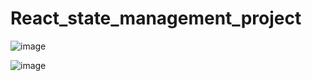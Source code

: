 # React_state_management_project

![image](https://github.com/user-attachments/assets/56022409-e62a-4c24-98cc-ba7dbc99e558)

![image](https://github.com/user-attachments/assets/0916a812-3df2-4d90-8071-aae1f4a3bfec)
